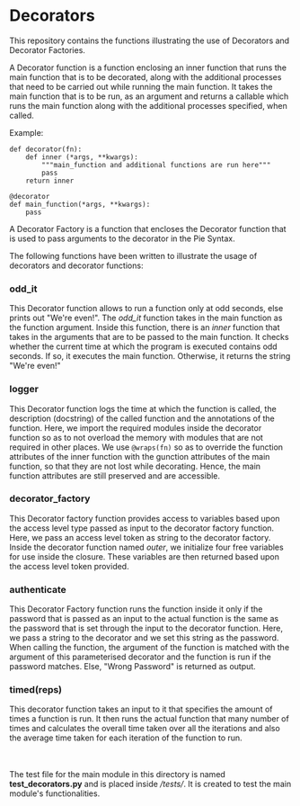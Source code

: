 # Decorators

This repository contains the functions illustrating the use of Decorators and Decorator Factories.

A Decorator function is a function enclosing an inner function that runs the main function that is to be decorated, along with the additional processes that need to be carried out while running the main function. It takes the main function that is to be run, as an argument and returns a callable which runs the main function along with the additional processes specified, when called.

Example: 
```
def decorator(fn):
    def inner (*args, **kwargs):
        """main_function and additional functions are run here"""
        pass
    return inner

@decorator
def main_function(*args, **kwargs):
    pass

```

A Decorator Factory is a function that encloses the Decorator function that is used to pass arguments to the decorator in the Pie Syntax.

The following functions have been written to illustrate the usage of decorators and decorator functions:


### odd_it

This Decorator function allows to run a function only at odd seconds, else prints out "We're even!". The <i>odd_it</i> function takes in the main function as the function argument. Inside this function, there is an <i>inner</i> function that takes in the arguments that are to be passed to the main function. It checks whether the current time at which the program is executed contains odd seconds. If so, it executes the main function. Otherwise, it returns the string "We're even!"


### logger

This Decorator function logs the time at which the function is called, the description (docstring) of the called function and the annotations of the function. Here, we import the required modules inside the decorator function so as to not overload the memory with modules that are not required in other places. We use `@wraps(fn)` so as to override the function attributes of the inner function with the gunction attributes of the main function, so that they are not lost while decorating. Hence, the main function attributes are still preserved and are accessible.


### decorator_factory

This Decorator factory function provides access to variables based upon the access level type passed as input to the decorator factory function. Here, we pass an access level token as string to the decorator factory. Inside the decorator function named <i>outer</i>, we initialize four free variables for use inside the closure. These variables are then returned based upon the access level token provided.


### authenticate

This Decorator Factory function runs the function inside it only if the password that is passed as an input to the actual function is the same as the password that is set through the input to the decorator function. Here, we pass a string to the decorator and we set this string as the password. When calling the function, the argument of the function is matched with the argument of this parameterised decorator and the function is run if the password matches. Else, "Wrong Password" is returned as output.


### timed(reps)

This decorator function takes an input to it that specifies the amount of times a function is run. It then runs the actual function that many number of times and calculates the overall time taken over all the iterations and also the average time taken for each iteration of the function to run.

</br></br>
The test file for the main module in this directory is named <b>test_decorators.py</b> and is placed inside <i>/tests/</i>. It is created to test the main module's functionalities.
